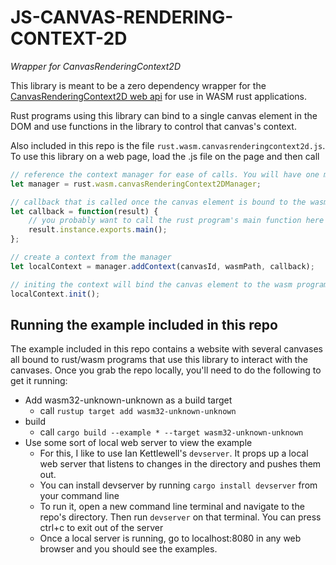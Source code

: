 # JS-CANVAS-RENDERING-CONTEXT-2D
*Wrapper for CanvasRenderingContext2D*

This library is meant to be a zero dependency wrapper for the [CanvasRenderingContext2D web api](https://developer.mozilla.org/en-US/docs/Web/API/CanvasRenderingContext2D) for use in WASM rust applications.

Rust programs using this library can bind to a single canvas element in the DOM and use functions in the library to control that canvas's context.

Also included in this repo is the file `rust.wasm.canvasrenderingcontext2d.js`. To use this library on a web page, load the .js file on the page and then call 
```javascript
// reference the context manager for ease of calls. You will have one manager per webpage. It can contain contexts for multiple canvases on that page.
let manager = rust.wasm.canvasRenderingContext2DManager;

// callback that is called once the canvas element is bound to the wasm program
let callback = function(result) {
    // you probably want to call the rust program's main function here but you might also want to set up a hook to JS animate
    result.instance.exports.main();
};

// create a context from the manager
let localContext = manager.addContext(canvasId, wasmPath, callback);

// initing the context will bind the canvas element to the wasm program and then call the callback
localContext.init();
```

## Running the example included in this repo
The example included in this repo contains a website with several canvases all bound to rust/wasm programs that use this library to interact with the canvases. Once you grab the repo locally, you'll need to do the following to get it running: 
* Add wasm32-unknown-unknown as a build target
    * call `rustup target add wasm32-unknown-unknown`
* build
    * call `cargo build --example * --target wasm32-unknown-unknown`
* Use some sort of local web server to view the example
    * For this, I like to use Ian Kettlewell's `devserver`. It props up a local web server that listens to changes in the directory and pushes them out. 
    * You can install devserver by running `cargo install devserver` from your command line
    * To run it, open a new command line terminal and navigate to the repo's directory. Then run `devserver` on that terminal. You can press ctrl+c to exit out of the server
    * Once a local server is running, go to localhost:8080 in any web browser and you should see the examples.